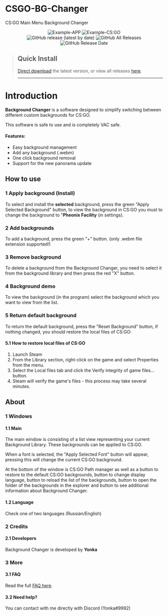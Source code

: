 # CSGO-BG-Changer
 CS:GO Main Menu Background Changer 
<div align=center>
 <img alt="Example-APP" src="https://www.linkpicture.com/q/Снимок-экрана-2020-09-19-045644.png">
 <img alt="Example-CS:GO" src="https://www.linkpicture.com/q/Counter-strike-Global-Offensive-Screenshot-2020.09.19-04.52.47.09.png">
 <br>
 <img alt="GitHub release (latest by date)" src="https://img.shields.io/github/v/release/yonka2019/CSGO-BG-Changer">
 <img alt="GitHub All Releases" src="https://img.shields.io/github/downloads/yonka2019/CSGO-BG-Changer/total?color=2">
 <img alt="GitHub Release Date" src="https://img.shields.io/github/release-date/yonka2019/CSGO-BG-Changer?color=red&label=latest%20release">
</div>

> ## Quick Install
>
> [Direct download](https://github.com/yonka2019/CSGO-BG-Changer/releases/download/1.0/CSGO.BG.Changer.by.yonka.rar) the latest version, or view all releases [here](https://github.com/yonka2019/CSGO-BG-Changer/releases).

> ---





# Introduction

**Background Changer** is a software designed to simplify switching between different custom backgrounds for CS:GO.

This software is safe to use and is completely VAC safe.

#### Features:

- Easy background management
- Add any background (.webm)
- One click background removal
- Support for the new panorama update



## How to use

### 1 Apply background (Install)
 To select and install the **selected** background, press the green "Apply Selected Background" button, to view the background in CS:GO you must to change the background to "**Pheonix Facility** (in settings).
 
 ### 2 Add backgrounds

 To add a background, press the green "+" button. (only .webm file extension supported!)
 
 ### 3 Remove background

 To delete a background from the Background Changer, you need to select it from the background library and then press the red "X" button.
 
### 4 Background demo
 To view the background (in the program) select the background which you want to view from the list.
 
### 5 Return default background
 To return the default background, press the "Reset Background" button, if nothing changed, you should restore the local files of CS:GO:
 
 #### 5.1 How to restore local files of CS:GO
 1. Launch Steam
 2. From the Library section, right-click on the game and select Properties from the menu.
 3. Select the Local files tab and click the Verify integrity of game files... button.
 4. Steam will verify the game's files - this process may take several minutes.




## About

### 1 Windows

#### 1.1 Main

The main window is consisting of a list view representing your current Background Library. These backgrounds can be applied to CS:GO.

When a font is selected, the "Apply Selected Font" button will appear, pressing this will change the current CS:GO background.

At the bottom of the window is CS:GO Path manager as well as a button to restore to the default CS:GO backgrounds, button to change display language,  button to reload the list of the backgrounds, button to open the folder of the backgrounds in the explorer and button to see additional information about Background Changer.

#### 1.2 Language

Check one of two languages (Russian/English) 

### 2 Credits

#### 2.1 Developers

Background Changer is developed by **Yonka**

### 3 More

#### 3.1 FAQ

Read the full [FAQ here](faq.md).

#### 3.2 Need help?

You can contact with me directly with Discord (Yonka#9992)

